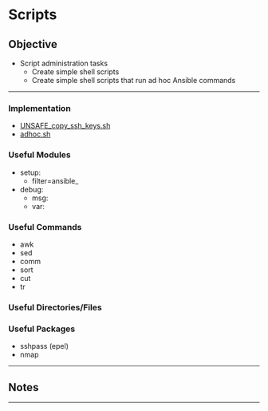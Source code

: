 # Scripts

## Objective
* Script administration tasks
	*  Create simple shell scripts
	*  Create simple shell scripts that run ad hoc Ansible commands

---

### Implementation
* [UNSAFE_copy_ssh_keys.sh](UNSAFE_copy_ssh_keys.sh)
* [adhoc.sh](adhoc.sh)

### Useful Modules
* setup:
	* filter=ansible_
* debug:
	* msg:
	* var:

### Useful Commands
* awk
* sed 
* comm
* sort 
* cut
* tr

### Useful Directories/Files

### Useful Packages
* sshpass (epel)
* nmap

---

## Notes


---
